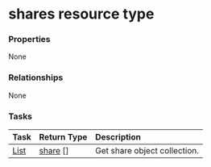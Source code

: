 # shares resource type



### Properties
None

### Relationships
None


### Tasks

| Task		   | Return Type	|Description|
|:---------------|:--------|:----------|
|[List](../api/share_list.md) | [share](share.md) [] |Get share object collection. |

<!-- uuid: 1b6038f6-94f1-47e8-9d59-d5603fb75da7
2015-10-09 18:31:37 UTC -->